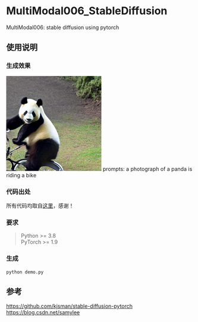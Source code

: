 # MultiModal006_StableDiffusion
MultiModal006: stable diffusion using pytorch

## 使用说明

### 生成效果  
<img src="output.jpg" width="256" height="256"/>  
prompts: a photograph of a panda is riding a bike  

### 代码出处  
所有代码均取自[这里](https://github.com/kjsman/stable-diffusion-pytorch)，感谢！  

### 要求  
> Python >= 3.8 \
> PyTorch >= 1.9  

### 生成  
```shell script
python demo.py  
```

## 参考    
https://github.com/kjsman/stable-diffusion-pytorch  
https://blog.csdn.net/samylee  
